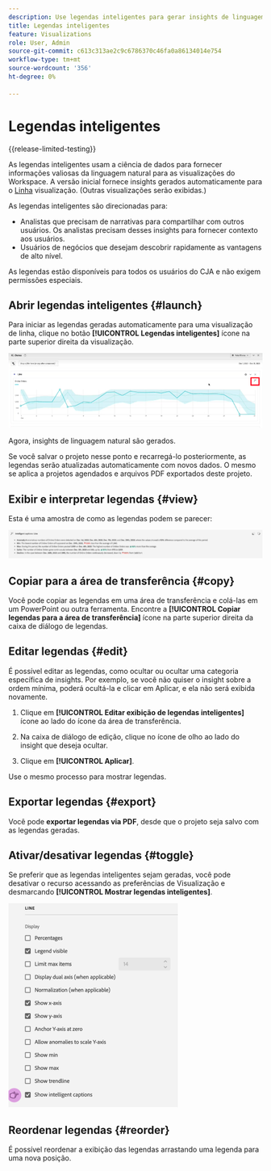 ```yaml
---
description: Use legendas inteligentes para gerar insights de linguagem natural para exibir rapidamente as tendências nas visualizações.
title: Legendas inteligentes
feature: Visualizations
role: User, Admin
source-git-commit: c613c313ae2c9c6786370c46fa0a86134014e754
workflow-type: tm+mt
source-wordcount: '356'
ht-degree: 0%

---
```



# Legendas inteligentes

{{release-limited-testing}}

As legendas inteligentes usam a ciência de dados para fornecer informações valiosas da linguagem natural para as visualizações do Workspace. A versão inicial fornece insights gerados automaticamente para o [Linha](line.md) visualização. (Outras visualizações serão exibidas.)

As legendas inteligentes são direcionadas para:

* Analistas que precisam de narrativas para compartilhar com outros usuários. Os analistas precisam desses insights para fornecer contexto aos usuários.
* Usuários de negócios que desejam descobrir rapidamente as vantagens de alto nível.

As legendas estão disponíveis para todos os usuários do CJA e não exigem permissões especiais.

## Abrir legendas inteligentes {#launch}

Para iniciar as legendas geradas automaticamente para uma visualização de linha, clique no botão **[!UICONTROL Legendas inteligentes]** ícone na parte superior direita da visualização.

![iniciar legendas inteligentes](assets/intell-caps-1.png)

Agora, insights de linguagem natural são gerados.

Se você salvar o projeto nesse ponto e recarregá-lo posteriormente, as legendas serão atualizadas automaticamente com novos dados. O mesmo se aplica a projetos agendados e arquivos PDF exportados deste projeto.

## Exibir e interpretar legendas {#view}

Esta é uma amostra de como as legendas podem se parecer:

![Legendas](assets/captions.png)

## Copiar para a área de transferência {#copy}

Você pode copiar as legendas em uma área de transferência e colá-las em um PowerPoint ou outra ferramenta. Encontre a **[!UICONTROL Copiar legendas para a área de transferência]** ícone na parte superior direita da caixa de diálogo de legendas.

## Editar legendas {#edit}

É possível editar as legendas, como ocultar ou ocultar uma categoria específica de insights. Por exemplo, se você não quiser o insight sobre a ordem mínima, poderá ocultá-la e clicar em Aplicar, e ela não será exibida novamente.

1. Clique em **[!UICONTROL Editar exibição de legendas inteligentes]** ícone ao lado do ícone da área de transferência.

1. Na caixa de diálogo de edição, clique no ícone de olho ao lado do insight que deseja ocultar.

1. Clique em **[!UICONTROL Aplicar]**.

Use o mesmo processo para mostrar legendas.

## Exportar legendas {#export}

Você pode **exportar legendas via PDF**, desde que o projeto seja salvo com as legendas geradas.

## Ativar/desativar legendas {#toggle}

Se preferir que as legendas inteligentes sejam geradas, você pode desativar o recurso acessando as preferências de Visualização e desmarcando **[!UICONTROL Mostrar legendas inteligentes]**.

![configurações de legenda](assets/toggle-captions.png)

## Reordenar legendas {#reorder}

É possível reordenar a exibição das legendas arrastando uma legenda para uma nova posição.
